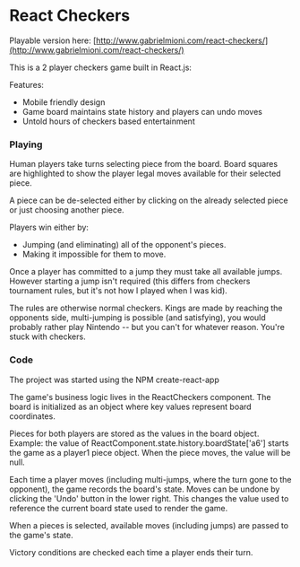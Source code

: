 # React Checkers

Playable version here: [http://www.gabrielmioni.com/react-checkers/](http://www.gabrielmioni.com/react-checkers/)

This is a 2 player checkers game built in React.js:

Features:
* Mobile friendly design
* Game board maintains state history and players can undo moves
* Untold hours of checkers based entertainment

### Playing
Human players take turns selecting piece from the board. Board squares are highlighted to show the player legal moves available for their selected piece.

A piece can be de-selected either by clicking on the already selected piece or just choosing another piece.

Players win either by:
- Jumping (and eliminating) all of the opponent's pieces.
- Making it impossible for them to move.

Once a player has committed to a jump they must take all available jumps. However starting a jump isn't required (this differs from checkers tournament rules, but it's not how I played when I was kid).

The rules are otherwise normal checkers. Kings are made by reaching the opponents side, multi-jumping is possible (and satisfying), you would probably rather play Nintendo -- but you can't for whatever reason. You're stuck with checkers.

### Code
The project was started using the NPM create-react-app

The game's business logic lives in the ReactCheckers component. The board is initialized as an object
where key values represent board coordinates.

Pieces for both players are stored as the values in the board object. Example: the value of ReactComponent.state.history.boardState['a6'] starts the game as a player1 piece object. When the piece moves, the value will be null.

Each time a player moves (including multi-jumps, where the turn gone to the opponent), the game records the board's state. Moves can be undone by clicking the 'Undo' button in the lower right. This changes the value used to reference the current board state used to render the game.

When a pieces is selected, available moves (including jumps) are passed to the game's state.

Victory conditions are checked each time a player ends their turn.
